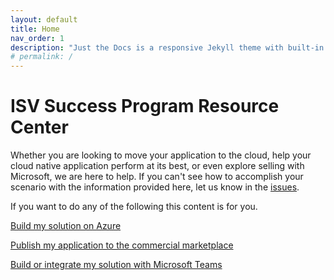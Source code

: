 ```yaml
---
layout: default
title: Home
nav_order: 1
description: "Just the Docs is a responsive Jekyll theme with built-in search that is easily customizable and hosted on GitHub Pages."
# permalink: /
---
```


# ISV Success Program Resource Center

Whether you are looking to move your application to the cloud, help your cloud native application perform at its best, or even explore selling with Microsoft, we are here to help. If you can't see how to accomplish your scenario with the information provided here, let us know in the [issues](https://github.com/Azure/isv-success-program-resources/issues).

If you want to do any of the following this content is for you.

[Build my solution on Azure](./azure)

[Publish my application to the commercial marketplace](./marketplace)

[Build or integrate my solution with Microsoft Teams](./teams)